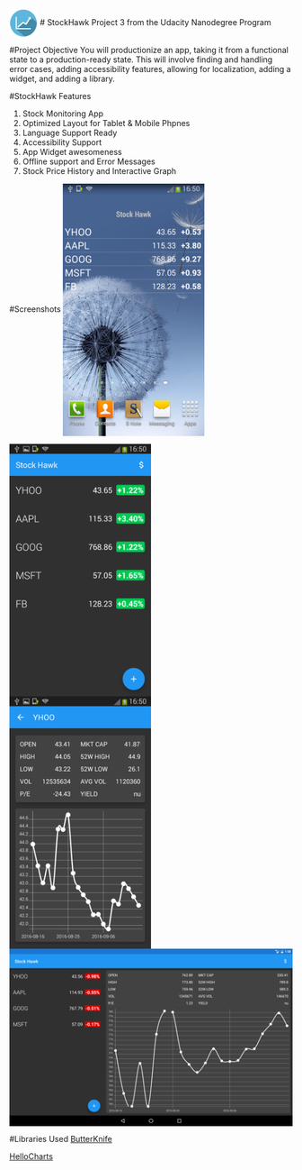 <img src="https://github.com/divyayadav1606/StockHawk/blob/master/app/src/main/res/mipmap-hdpi/ic_launcher.png"  width="10%" align="center"/> # StockHawk
Project 3 from the Udacity Nanodegree Program

#Project Objective
You will productionize an app, taking it from a functional state to a production-ready state. This will involve finding and handling error cases, adding accessibility features, allowing for localization, adding a widget, and adding a library.

#StockHawk Features
1. Stock Monitoring App
2. Optimized Layout for Tablet & Mobile Phpnes
3. Language Support Ready
4. Accessibility Support
5. App Widget awesomeness
6. Offline support and Error Messages
7. Stock Price History and Interactive Graph

#Screenshots
<img src="https://github.com/divyayadav1606/StockHawk/blob/master/screenshots/Screenshot_2016-09-16-16-50-21.png"  width="50%" align="center"/>

<img src="https://github.com/divyayadav1606/StockHawk/blob/master/screenshots/Screenshot_2016-09-16-16-50-31.png"  width="50%" align="center"/>

<img src="https://github.com/divyayadav1606/StockHawk/blob/master/screenshots/Screenshot_2016-09-16-16-50-42.png"  width="50%" align="center"/>

<img src="https://github.com/divyayadav1606/StockHawk/blob/master/screenshots/screen.png"  width="100%" align="center"/>

#Libraries Used
[ButterKnife](http://jakewharton.github.io/butterknife/)

[HelloCharts](https://github.com/lecho/hellocharts-android)
